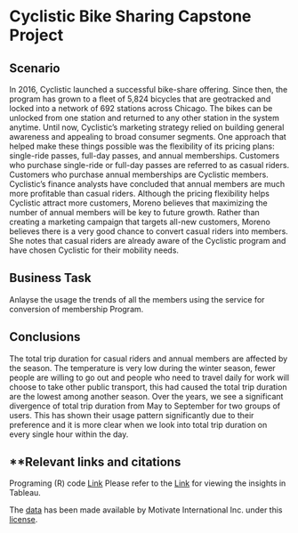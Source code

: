 # Cyclistic Bike Sharing Capstone Project

## **Scenario**

In 2016, Cyclistic launched a successful bike-share offering. Since then, the program has grown to a fleet of 5,824 bicycles that
are geotracked and locked into a network of 692 stations across Chicago. The bikes can be unlocked from one station and
returned to any other station in the system anytime.
Until now, Cyclistic’s marketing strategy relied on building general awareness and appealing to broad consumer segments.
One approach that helped make these things possible was the flexibility of its pricing plans: single-ride passes, full-day passes,
and annual memberships. Customers who purchase single-ride or full-day passes are referred to as casual riders. Customers
who purchase annual memberships are Cyclistic members.
Cyclistic’s finance analysts have concluded that annual members are much more profitable than casual riders. Although the
pricing flexibility helps Cyclistic attract more customers, Moreno believes that maximizing the number of annual members will
be key to future growth. Rather than creating a marketing campaign that targets all-new customers, Moreno believes there is a
very good chance to convert casual riders into members. She notes that casual riders are already aware of the Cyclistic
program and have chosen Cyclistic for their mobility needs.


## **Business Task**

Anlayse the usage the trends of all the members using the service for conversion of membership Program.


## **Conclusions**

The total trip duration for casual riders and annual members are affected by the season. The temperature is very low during the winter season, fewer people are willing to go out and people who need to travel daily for work will choose to take other public transport, this had caused the total trip duration are the lowest among another season.
Over the years, we see a significant divergence of total trip duration from May to September for two groups of users. This has shown their usage pattern significantly due to their preference and it is more clear when we look into total trip duration on every single hour within the day.

## **Relevant links and citations

Programing (R) code [Link](https://anuppainuly.github.io/Cyclistic_Bike_Sharing_R_Code/)
Please refer to the [Link](https://public.tableau.com/app/profile/anup6569/viz/CaseStudy-CyclisticBikeSharing/CyclisticBike-SharingInsightsP1) for viewing the insights in Tableau.

The [data](https://divvy-tripdata.s3.amazonaws.com/index.html) has been made available by
Motivate International Inc. under this [license](https://www.divvybikes.com/data-license-agreement).
